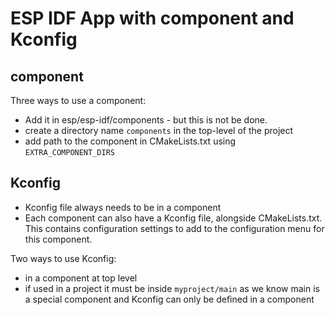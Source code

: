 # ESP IDF App with component and Kconfig

## component
Three ways to use a component:
* Add it in esp/esp-idf/components - but this is not be done.
* create a directory name `components` in the top-level of the project
* add path to the component in CMakeLists.txt using `EXTRA_COMPONENT_DIRS`

## Kconfig
* Kconfig file always needs to be in a component
* Each component can also have a Kconfig file, alongside CMakeLists.txt. This contains configuration settings to add to the configuration menu for this component.

Two ways to use Kconfig:
* in a component at top level
* if used in a project it must be inside `myproject/main` as we know main is a special component and Kconfig can only be defined in a component